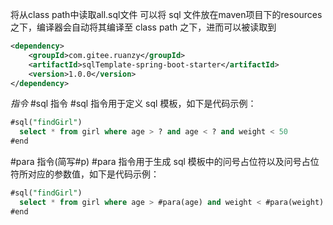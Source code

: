 将从class path中读取all.sql文件
可以将 sql 文件放在maven项目下的resources 之下，编译器会自动将其编译至 class path 之下，进而可以被读取到

```xml
<dependency>
	<groupId>com.gitee.ruanzy</groupId>
	<artifactId>sqlTemplate-spring-boot-starter</artifactId>
	<version>1.0.0</version>
</dependency>
```

*指令*
#sql 指令
#sql 指令用于定义 sql 模板，如下是代码示例：
```sql
#sql("findGirl")
  select * from girl where age > ? and age < ? and weight < 50
#end
```

#para 指令(简写#p)
#para 指令用于生成 sql 模板中的问号占位符以及问号占位符所对应的参数值，如下是代码示例：
```sql
#sql("findGirl")
  select * from girl where age > #para(age) and weight < #para(weight)
#end
```